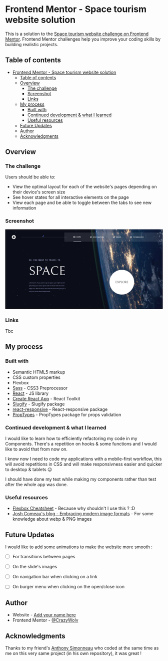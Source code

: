 # Frontend Mentor - Space tourism website solution

This is a solution to the [Space tourism website challenge on Frontend Mentor](https://www.frontendmentor.io/challenges/space-tourism-multipage-website-gRWj1URZ3). Frontend Mentor challenges help you improve your coding skills by building realistic projects. 

## Table of contents

- [Frontend Mentor - Space tourism website solution](#frontend-mentor---space-tourism-website-solution)
  - [Table of contents](#table-of-contents)
  - [Overview](#overview)
    - [The challenge](#the-challenge)
    - [Screenshot](#screenshot)
    - [Links](#links)
  - [My process](#my-process)
    - [Built with](#built-with)
    - [Continued development & what I learned](#continued-development--what-i-learned)
    - [Useful resources](#useful-resources)
  - [Future Updates](#future-updates)
  - [Author](#author)
  - [Acknowledgments](#acknowledgments)


## Overview

### The challenge

Users should be able to:

- View the optimal layout for each of the website's pages depending on their device's screen size
- See hover states for all interactive elements on the page
- View each page and be able to toggle between the tabs to see new information

### Screenshot

![Preview Desktop](./screenshot.jpeg)

### Links

Tbc
<!-- - Solution URL: [Add solution URL here](https://your-solution-url.com)
- Live Site URL: [Add live site URL here](https://your-live-site-url.com) -->

## My process

### Built with

- Semantic HTML5 markup
- CSS custom properties
- Flexbox
- [Sass](https://sass-lang.com/) - CSS3 Preprocessor
- [React](https://reactjs.org/) - JS library
- [Create React App](https://create-react-app.dev/) - React Toolkit
- [Slugify](https://www.npmjs.com/package/slugify) - Slugify package
- [react-responsive](https://www.npmjs.com/package/react-responsive) - React-responsive package
- [PropTypes](https://www.npmjs.com/package/prop-types) - PropTypes package for props validation


### Continued development & what I learned

I would like to learn how to efficiently refactoring my code in my Components. There's a repetition on hooks & some functions and I would like to avoid that from now on.

I know now I need to code my applications with a mobile-first workflow, this will avoid repetitions in CSS and will make responsivness easier and quicker to desktop & tablets :wink:

I should have done my test while making my components rather than test after the whole app was done.


### Useful resources

- [Flexbox Cheatsheet](https://css-tricks.com/snippets/css/a-guide-to-flexbox/#flexbox-properties) - Because why shouldn't I use this ? :D
- [Josh Comeau's blog - Embracing modern image formats](https://www.joshwcomeau.com/performance/embracing-modern-image-formats/) - For some knowledge about webp & PNG images


## Future Updates
I would like to add some animations to make the website more smooth :
- [ ] For transitions between pages
- [ ] On the slide's images
- [ ] On navigation bar when clicking on a link
- [ ] On burger menu when clicking on the open/close icon


## Author

- Website - [Add your name here](https://www.your-site.com)
- Frontend Mentor - [@CrazyWolv](https://www.frontendmentor.io/profile/CrazyWolv)


## Acknowledgments

Thanks to my friend's [Anthony Simonneau](https://github.com/Anthony-S58) who coded at the same time as me on this very same project (in his own repository), it was great !
